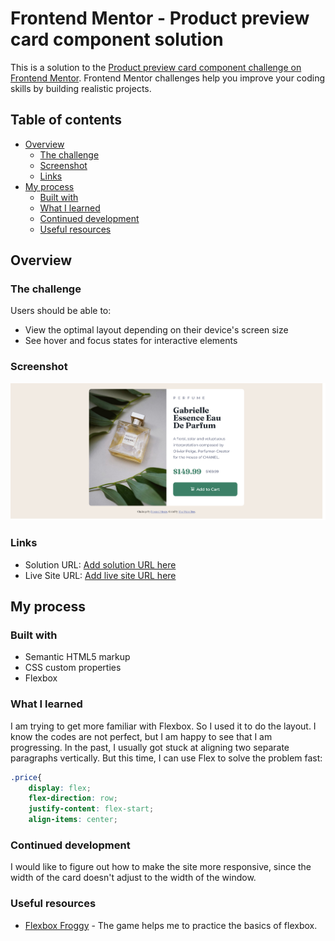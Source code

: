 # Frontend Mentor - Product preview card component solution

This is a solution to the [Product preview card component challenge on Frontend Mentor](https://www.frontendmentor.io/challenges/product-preview-card-component-GO7UmttRfa). Frontend Mentor challenges help you improve your coding skills by building realistic projects. 

## Table of contents

- [Overview](#overview)
  - [The challenge](#the-challenge)
  - [Screenshot](#screenshot)
  - [Links](#links)
- [My process](#my-process)
  - [Built with](#built-with)
  - [What I learned](#what-i-learned)
  - [Continued development](#continued-development)
  - [Useful resources](#useful-resources)


## Overview

### The challenge

Users should be able to:

- View the optimal layout depending on their device's screen size
- See hover and focus states for interactive elements

### Screenshot

![](Screenshot.png)

### Links

- Solution URL: [Add solution URL here](https://your-solution-url.com)
- Live Site URL: [Add live site URL here](https://your-live-site-url.com)

## My process

### Built with

- Semantic HTML5 markup
- CSS custom properties
- Flexbox


### What I learned

I am trying to get more familiar with Flexbox. So I used it to do the layout. I know the codes are not perfect, but I am happy to see that I am progressing. 
In the past, I usually got stuck at aligning two separate paragraphs vertically. But this time, I can use Flex to solve the problem fast: 

```css
.price{
    display: flex;
    flex-direction: row;
    justify-content: flex-start;
    align-items: center;
```


### Continued development

I would like to figure out how to make the site more responsive, since the width of the card doesn't adjust to the width of the window.

### Useful resources

- [Flexbox Froggy](https://flexboxfroggy.com/) - The game helps me to practice the basics of flexbox. 
